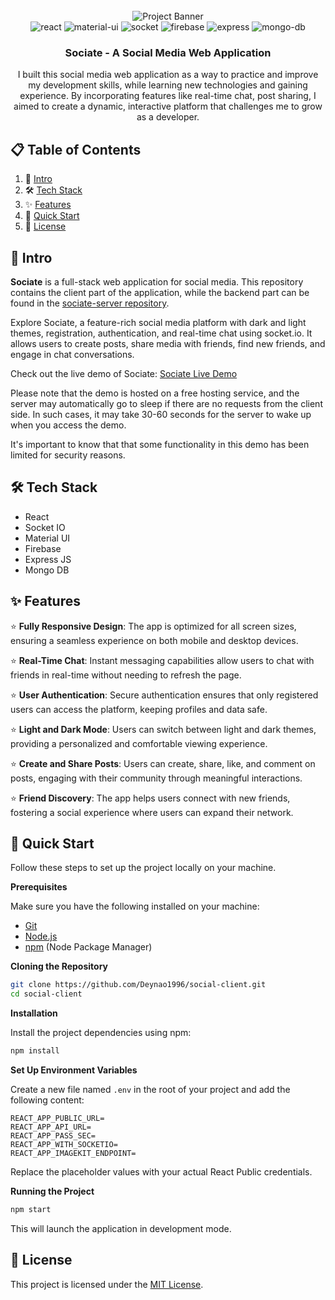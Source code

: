 <div align="center">
  <br />
      <img src="https://res.cloudinary.com/dkl9cqqui/image/upload/v1728730694/social_m7qwxq.png" alt="Project Banner">
  <br />

  <div>
    <img src="https://img.shields.io/badge/React-20232A?style=for-the-badge&logo=react&logoColor=61DAFB" alt="react" />
    <img src="https://img.shields.io/badge/Material%20UI-007FFF?style=for-the-badge&logo=mui&logoColor=white" alt="material-ui" />
    <img src="https://img.shields.io/badge/Socket.io-010101?&style=for-the-badge&logo=Socket.io&logoColor=white" alt="socket" />
    <img src="https://img.shields.io/badge/firebase-ffca28?style=for-the-badge&logo=firebase&logoColor=black" alt="firebase" />
    <img src="https://img.shields.io/badge/Express%20js-000000?style=for-the-badge&logo=express&logoColor=white" alt="express" />
    <img src="https://img.shields.io/badge/MongoDB-4EA94B?style=for-the-badge&logo=mongodb&logoColor=white" alt="mongo-db" />
  </div>

  <h3 align="center">Sociate - A Social Media Web Application</h3>

   <div align="center">
     I built this social media web application as a way to practice and improve my development skills, while learning new technologies and gaining experience. By incorporating features like real-time chat, post sharing, I aimed to create a dynamic, interactive platform that challenges me to grow as a developer.
    </div>
</div>

## 📋 <a name="table">Table of Contents</a>

1. 📘 [Intro](#introduction)
2. 🛠️ [Tech Stack](#tech-stack)
3. ✨ [Features](#features)
4. 🚀 [Quick Start](#quick-start)
5. 📄 [License](#license)

## <a name="introduction">📘 Intro</a>

**Sociate** is a full-stack web application for social media. This repository contains the client part of the application, while the backend part can be found in the [sociate-server repository](https://github.com/Deynao1996/social-server).

Explore Sociate, a feature-rich social media platform with dark and light themes, registration, authentication, and real-time chat using socket.io. It allows users to create posts, share media with friends, find new friends, and engage in chat conversations.

Check out the live demo of Sociate: [Sociate Live Demo](https://dbvision-social.netlify.app)

Please note that the demo is hosted on a free hosting service, and the server may automatically go to sleep if there are no requests from the client side. In such cases, it may take 30-60 seconds for the server to wake up when you access the demo.

It's important to know that that some functionality in this demo has been limited for security reasons.

## <a name="tech-stack">🛠️ Tech Stack</a>

- React
- Socket IO
- Material UI
- Firebase
- Express JS
- Mongo DB

## <a name="features">✨ Features</a>

⭐ **Fully Responsive Design**: The app is optimized for all screen sizes, ensuring a seamless experience on both mobile and desktop devices.

⭐ **Real-Time Chat**: Instant messaging capabilities allow users to chat with friends in real-time without needing to refresh the page.

⭐ **User Authentication**: Secure authentication ensures that only registered users can access the platform, keeping profiles and data safe.

⭐ **Light and Dark Mode**: Users can switch between light and dark themes, providing a personalized and comfortable viewing experience.

⭐ **Create and Share Posts**: Users can create, share, like, and comment on posts, engaging with their community through meaningful interactions.

⭐ **Friend Discovery**: The app helps users connect with new friends, fostering a social experience where users can expand their network.

## <a name="quick-start">🚀 Quick Start</a>

Follow these steps to set up the project locally on your machine.

**Prerequisites**

Make sure you have the following installed on your machine:

- [Git](https://git-scm.com/)
- [Node.js](https://nodejs.org/en)
- [npm](https://www.npmjs.com/) (Node Package Manager)

**Cloning the Repository**

```bash
git clone https://github.com/Deynao1996/social-client.git
cd social-client
```

**Installation**

Install the project dependencies using npm:

```bash
npm install
```

**Set Up Environment Variables**

Create a new file named `.env` in the root of your project and add the following content:

```env
REACT_APP_PUBLIC_URL=
REACT_APP_API_URL=
REACT_APP_PASS_SEC=
REACT_APP_WITH_SOCKETIO=
REACT_APP_IMAGEKIT_ENDPOINT=
```

Replace the placeholder values with your actual React Public credentials.

**Running the Project**

```bash
npm start
```

This will launch the application in development mode.

## <a name="license">📄 License</a>

This project is licensed under the [MIT License](https://github.com/Deynao1996/social-client/blob/master/LICENSE.txt).

